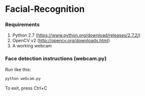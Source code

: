 # Facial-Recognition

### Requirements
1. Python 2.7 (https://www.python.org/download/releases/2.7.2/)
2. OpenCV v2 (http://opencv.org/downloads.html)
3. A working webcam


### Face detection instructions (webcam.py)

Run like this:
```python
python webcam.py
```

To exit, press Ctrl+C